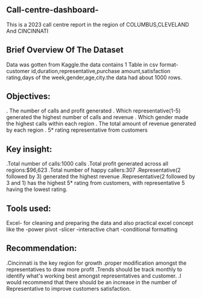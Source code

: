 ## Call-centre-dashboard-
This is a 2023 call centre report in the region of COLUMBUS,CLEVELAND And CINCINNATI 

## Brief Overview Of The Dataset 
Data was gotten from Kaggle.the data contains 1 Table in csv format-customer id,duration,representative,purchase amount,satisfaction rating,days of the week,gender,age,city.the data had about 1000 rows.

## Objectives:
. The number of calls and profit generated 
. Which representative(1-5) generated  the highest number of calls and revenue 
. Which gender made the highest calls within each region 
. The total amount of revenue generated by each region 
. 5* rating representative from customers 

## Key insight:
.Total number of calls:1000 calls
.Total profit generated across all regions:$96,623
.Total number of happy callers:307
.Representative(2 followed by 3) generated the highest revenue 
.Representative(2 followed by 3 and 1) has the highest 5* rating from customers, with representative 5 having the lowest rating.

## Tools used:
Excel- for cleaning and preparing the data and also practical excel concept like the
-power pivot
-slicer
-interactive chart
-conditional formatting 

## Recommendation:
.Cincinnati is the key region for growth 
.proper modification amongst the representatives to draw more profit 
.Trends should be track monthly to identify what's working best amongst representatives and customer.
.I would recommend that there should be an increase in the number of Representative to improve customers satisfaction.




















